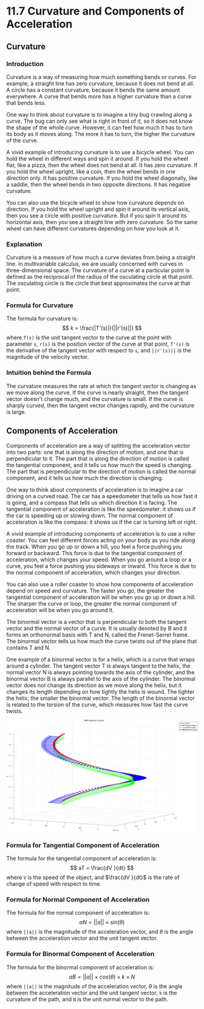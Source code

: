 # 11.7 Curvature and Components of Acceleration

## Curvature

### Introduction

Curvature is a way of measuring how much something bends or curves. For example, a straight line has zero curvature, because it does not bend at all. A circle has a constant curvature, because it bends the same amount everywhere. A curve that bends more has a higher curvature than a curve that bends less.

One way to think about curvature is to imagine a tiny bug crawling along a curve. The bug can only see what is right in front of it, so it does not know the shape of the whole curve. However, it can feel how much it has to turn its body as it moves along. The more it has to turn, the higher the curvature of the curve.

A vivid example of introducing curvature is to use a bicycle wheel. You can hold the wheel in different ways and spin it around. If you hold the wheel flat, like a pizza, then the wheel does not bend at all. It has zero curvature. If you hold the wheel upright, like a coin, then the wheel bends in one direction only. It has positive curvature. If you hold the wheel diagonally, like a saddle, then the wheel bends in two opposite directions. It has negative curvature.

You can also use the bicycle wheel to show how curvature depends on direction. If you hold the wheel upright and spin it around its vertical axis, then you see a circle with positive curvature. But if you spin it around its horizontal axis, then you see a straight line with zero curvature. So the same wheel can have different curvatures depending on how you look at it.

### Explanation

Curvature is a measure of how much a curve deviates from being a straight line. In multivariable calculus, we are usually concerned with curves in three-dimensional space. The curvature of a curve at a particular point is defined as the reciprocal of the radius of the osculating circle at that point. The osculating circle is the circle that best approximates the curve at that point.

### Formula for Curvature

The formula for curvature is:
$$
k = \frac{|T'(s)|}{||r'(s)||}
$$
where `T(s)` is the unit tangent vector to the curve at the point with parameter `s`, `r(s)` is the position vector of the curve at that point, `T'(s)` is the derivative of the tangent vector with respect to `s`, and `||r'(s)||` is the magnitude of the velocity vector.

### Intuition behind the Formula

The curvature measures the rate at which the tangent vector is changing as we move along the curve. If the curve is nearly straight, then the tangent vector doesn't change much, and the curvature is small. If the curve is sharply curved, then the tangent vector changes rapidly, and the curvature is large.

## Components of Acceleration

Components of acceleration are a way of splitting the acceleration vector into two parts: one that is along the direction of motion, and one that is perpendicular to it. The part that is along the direction of motion is called the tangential component, and it tells us how much the speed is changing. The part that is perpendicular to the direction of motion is called the normal component, and it tells us how much the direction is changing.

One way to think about components of acceleration is to imagine a car driving on a curved road. The car has a speedometer that tells us how fast it is going, and a compass that tells us which direction it is facing. The tangential component of acceleration is like the speedometer: it shows us if the car is speeding up or slowing down. The normal component of acceleration is like the compass: it shows us if the car is turning left or right.

A vivid example of introducing components of acceleration is to use a roller coaster. You can feel different forces acting on your body as you ride along the track. When you go up or down a hill, you feel a force pushing you forward or backward. This force is due to the tangential component of acceleration, which changes your speed. When you go around a loop or a curve, you feel a force pushing you sideways or inward. This force is due to the normal component of acceleration, which changes your direction.

You can also use a roller coaster to show how components of acceleration depend on speed and curvature. The faster you go, the greater the tangential component of acceleration will be when you go up or down a hill. The sharper the curve or loop, the greater the normal component of acceleration will be when you go around it.

The binormal vector is a vector that is perpendicular to both the tangent vector and the normal vector of a curve. It is usually denoted by B and it forms an orthonormal basis with T and N, called the Frenet-Serret frame. The binormal vector tells us how much the curve twists out of the plane that contains T and N.

One example of a binormal vector is for a helix, which is a curve that wraps around a cylinder. The tangent vector T is always tangent to the helix, the normal vector N is always pointing towards the axis of the cylinder, and the binormal vector B is always parallel to the axis of the cylinder. The binormal vector does not change its direction as we move along the helix, but it changes its length depending on how tightly the helix is wound. The tighter the helix, the smaller the binormal vector. The length of the binormal vector is related to the torsion of the curve, which measures how fast the curve twists.

<img src=".\Figure\Figure 19 TNB.png" alt="Figure 19 TNB" style="zoom:50%;" />

### Formula for Tangential Component of Acceleration

The formula for the tangential component of acceleration is:
$$
aT = \frac{dV }{dt}
$$
where `V` is the speed of the object, and $\frac{dV }{dt}$ is the rate of change of speed with respect to time.

### Formula for Normal Component of Acceleration

The formula for the normal component of acceleration is:
$$
aN = ||a|| \times sin(\theta)
$$
where `||a||` is the magnitude of the acceleration vector, and $\theta$ is the angle between the acceleration vector and the unit tangent vector.

### Formula for Binormal Component of Acceleration

The formula for the binormal component of acceleration is:
$$
aB = ||a|| \times cos(\theta) \times k \times N
$$
where `||a||` is the magnitude of the acceleration vector, $\theta$ is the angle between the acceleration vector and the unit tangent vector, `k` is the curvature of the path, and `N` is the unit normal vector to the path.
